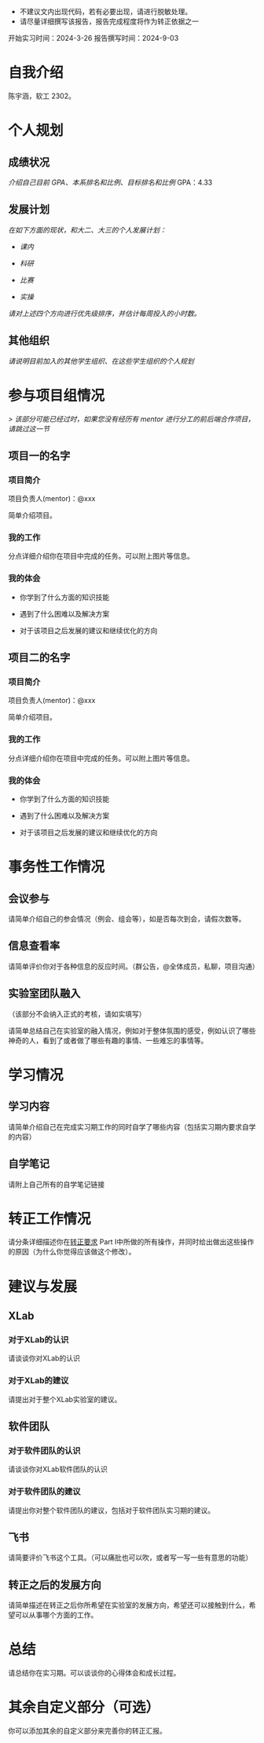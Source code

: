 - 不建议文内出现代码，若有必要出现，请进行脱敏处理。
- 请尽量详细撰写该报告，报告完成程度将作为转正依据之一

开始实习时间：2024-3-26
报告撰写时间：2024-9-03
# 自我介绍

陈宇涵，软工 2302。
# 个人规划
## 成绩状况
_介绍自己目前 GPA、本系排名和比例、目标排名和比例_
GPA：4.33
## 发展计划

_在如下方面的现状，和大二、大三的个人发展计划：_

- _课内_
    
- _科研_
    
- _比赛_
    
- _实操_
    

_请对上述四个方向进行优先级排序，并估计每周投入的小时数。_

## 其他组织

_请说明目前加入的其他学生组织、在这些学生组织的个人规划_

  

# 参与项目组情况

_> 该部分可能已经过时，如果您没有经历有 mentor 进行分工的前后端合作项目，请跳过这一节_

## 项目一的名字

### 项目简介

项目负责人(mentor)：@xxx

简单介绍项目。

### 我的工作

分点详细介绍你在项目中完成的任务。可以附上图片等信息。

### 我的体会

- 你学到了什么方面的知识技能
    
- 遇到了什么困难以及解决方案
    
- 对于该项目之后发展的建议和继续优化的方向
    

## 项目二的名字

### 项目简介

项目负责人(mentor)：@xxx

简单介绍项目。

### 我的工作

分点详细介绍你在项目中完成的任务。可以附上图片等信息。

### 我的体会

- 你学到了什么方面的知识技能
    
- 遇到了什么困难以及解决方案
    
- 对于该项目之后发展的建议和继续优化的方向
    

  

# 事务性工作情况

## 会议参与

请简单介绍自己的参会情况（例会、组会等），如是否每次到会，请假次数等。

## 信息查看率

请简单评价你对于各种信息的反应时间。（群公告，@全体成员，私聊，项目沟通）

## 实验室团队融入

（该部分不会纳入正式的考核，请如实填写）

请简单总结自己在实验室的融入情况，例如对于整体氛围的感受，例如认识了哪些神奇的人，看到了或者做了哪些有趣的事情、一些难忘的事情等。

  

# 学习情况

## 学习内容

请简单介绍自己在完成实习期工作的同时自学了哪些内容（包括实习期内要求自学的内容）

## 自学笔记

请附上自己所有的自学笔记链接

  

  

# 转正工作情况

请分条详细描述你在[转正要求](https://xn4zlkzg4p.feishu.cn/wiki/wikcnMUyh8HS4AJYPxsiLXX6Lyh) Part I中所做的所有操作，并同时给出做出这些操作的原因（为什么你觉得应该做这个修改）。



# 建议与发展

## XLab

### 对于XLab的认识

请谈谈你对XLab的认识

### 对于XLab的建议

请提出对于整个XLab实验室的建议。

## 软件团队

### 对于软件团队的认识

请谈谈你对XLab软件团队的认识

### 对于软件团队的建议

请提出你对整个软件团队的建议，包括对于软件团队实习期的建议。

## 飞书

请简要评价飞书这个工具。（可以痛批也可以吹，或者写一写一些有意思的功能）

## 转正之后的发展方向

请简单描述在转正之后你所希望在实验室的发展方向，希望还可以接触到什么，希望可以从事哪个方面的工作。

# 总结

请总结你在实习期。可以谈谈你的心得体会和成长过程。

# 其余自定义部分（可选）

你可以添加其余的自定义部分来完善你的转正汇报。